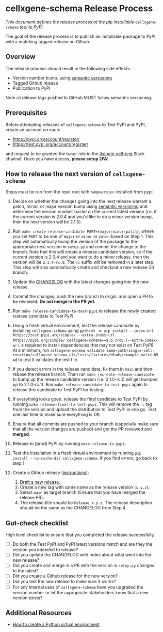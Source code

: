 # cellxgene-schema Release Process

_This document defines the release process of the pip installable `cellxgene-schema` tool to PyPI._

The goal of the release process is to publish an installable package to PyPI, with a matching tagged release on Github.

## Overview

The release process should result in the following side effects:

* Version number bump, using [semantic versioning](https://semver.org/)
* Tagged Github release
* Publication to PyPI

Note all release tags pushed to GitHub MUST follow semantic versioning.

## Prerequisites

Before attempting releases of `cellxgene-schema` to Test PyPI and PyPI, create an account on each:
* https://pypi.org/account/register/
* https://test.pypi.org/account/register/

and request to be granted the `Owner` role in the [#single-cell-eng](https://czi-sci.slack.com/archives/C023Q1APASK) Slack channel.
Once you have access, **please setup 2FA**! 

## How to release the next version of `cellxgene-schema`

Steps must be run from the repo root with `bumpversion` installed from pypi

1. Decide on whether the changes going into the next release warrant a patch, minor, or major version bump using [semantic versioning](https://semver.org/) and determine the version number based on the current latest version (i.e. if the current version is 2.0.4 and you'd like to do a minor version bump, then the next version will be 2.1.0).

1. Run `make create-release-candidate PART={major|minor|patch}`, where you set `PART` to be one of `major` or `minor` or `patch` based on Step 1. This step will automatically bump the version of the package to the appropriate next version in `setup.py` and commit the change to the branch. Note that this will create a release candidate version, so if the current version is 2.0.4 and you want to do a minor release, then the version will be `2.1.4-rc.0`. The `rc` suffix will be removed in a later step. This step will also automatically create and checkout a new release Git branch.

1. Update the [CHANGELOG](https://github.com/chanzuckerberg/single-cell-curation/blob/main/cellxgene_schema_cli/CHANGELOG.md) with the latest changes going into the new release. 

1. Commit the changes, push the new branch to origin, and open a PR to be reviewed. **Do not merge in the PR yet.**

1. Run `make release-candidate-to-test-pypi` to release the newly created release candidate to Test PyPI.

1. Using a fresh virtual environment, test the release candidate by installing `cellxgene-schema` using `python3 -m pip install --index-url https://test.pypi.org/simple/ --extra-index-url https://pypi.org/simple/ cellxgene-schema==a.b.crc0`. (`--extra-index-url` is required to install dependencies that may not exist on Test PyPI)
    At a minimum, run `cellxgene-schema validate some-path/single-cell-curation/cellxgene_schema_cli/tests/fixtures/h5ads/example_valid.h5ad` to test it validates the test file.

1. If you detect errors in the release candidate, fix them in `main` and then rebase the release branch. Then run `make recreate-release-candidate` to bump up the release candidate version (i.e. 2.1.0-rc.0 will get bumped up to 2.1.0-rc.1). Run `make release-candidate-to-test-pypi` again to release this candidate to Test PyPI for testing.

1. If everything looks good, release the final candidate to Test PyPI by running `make release-final-to-test-pypi`. This will remove the `rc` tag from the version and upload the distribution to Test PyPI in one go. Test one last time to make sure everything is OK.

1. Ensure that all commits are pushed to your branch (especially make sure that all the version changes are pushed) and get the PR reviewed and **merged**.

1. Release to (prod) PyPI by running `make release-to-pypi`.

1. Test the installation in a fresh virtual environment by running `pip install --no-cache-dir cellxgene-schema`. If you find errors, go back to step 1.

1. Create a Github release ([instructions](https://docs.github.com/en/repositories/releasing-projects-on-github/managing-releases-in-a-repository)):
    1. [Draft a new release](https://github.com/chanzuckerberg/single-cell-curation/releases/new).
      1. Create a new tag with same name as the release version (`x.y.z`).
      1. Select `main` as target branch (Ensure that you have merged the release PR).
      1. The release title should be `Release x.y.z`. The release description should be the same as the CHANGELOG from Step 4.

## Gut-check checklist

High level checklist to ensure that you completed the release successfully.

- [ ] Do both the Test PyPI and PyPI latest versions match and are they the version you intended to release?
- [ ] Did you update the CHANGELOG with notes about what went into the new release?
- [ ] Did you create and merge in a PR with the version in `setup.py` changed to the latest?
- [ ] Did you create a Github release for the new version?
- [ ] Did you test the new release to make sure it works?
- [ ] For any internal uses of `cellxgene-schema` have you upgraded the version number or let the appropriate stakeholders know that a new version exists?

## Additional Resources

- [How to create a Python virtual environment](https://docs.python.org/3/library/venv.html#creating-virtual-environments)